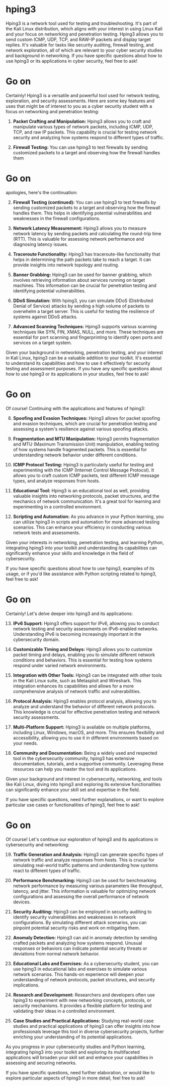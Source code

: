 # hping3

Hping3 is a network tool used for testing and troubleshooting. It's part of the Kali Linux distribution, which aligns with your interest in using Linux Kali and your focus on networking and penetration testing. Hping3 allows you to send custom ICMP, UDP, TCP, and RAW-IP packets and display target replies. It's valuable for tasks like security auditing, firewall testing, and network exploration, all of which are relevant to your cyber security studies and background in networking. If you have specific questions about how to use hping3 or its applications in cyber security, feel free to ask!

# Go on

Certainly! Hping3 is a versatile and powerful tool used for network testing, exploration, and security assessments. Here are some key features and uses that might be of interest to you as a cyber security student with a focus on networking and penetration testing:

1. **Packet Crafting and Manipulation:**
   Hping3 allows you to craft and manipulate various types of network packets, including ICMP, UDP, TCP, and raw IP packets. This capability is crucial for testing network security and analyzing how systems respond to different types of traffic.

2. **Firewall Testing:**
   You can use hping3 to test firewalls by sending customized packets to a target and observing how the firewall handles them


# Go on

apologies, here's the continuation:

2. **Firewall Testing (continued):**
   You can use hping3 to test firewalls by sending customized packets to a target and observing how the firewall handles them. This helps in identifying potential vulnerabilities and weaknesses in the firewall configurations.

3. **Network Latency Measurement:**
   Hping3 allows you to measure network latency by sending packets and calculating the round-trip time (RTT). This is valuable for assessing network performance and diagnosing latency issues.

4. **Traceroute Functionality:**
   Hping3 has traceroute-like functionality that helps in determining the path packets take to reach a target. It can provide insights into network topology and routing.

5. **Banner Grabbing:**
   Hping3 can be used for banner grabbing, which involves retrieving information about services running on target machines. This information can be crucial for penetration testing and identifying potential vulnerabilities.

6. **DDoS Simulation:**
   With hping3, you can simulate DDoS (Distributed Denial of Service) attacks by sending a high volume of packets to overwhelm a target server. This is useful for testing the resilience of systems against DDoS attacks.

7. **Advanced Scanning Techniques:**
   Hping3 supports various scanning techniques like SYN, FIN, XMAS, NULL, and more. These techniques are essential for port scanning and fingerprinting to identify open ports and services on a target system.

Given your background in networking, penetration testing, and your interest in Kali Linux, hping3 can be a valuable addition to your toolkit. It's essential to understand its capabilities and how to use it effectively for security testing and assessment purposes. If you have any specific questions about how to use hping3 or its applications in your studies, feel free to ask!


# Go on

Of course! Continuing with the applications and features of hping3:

8. **Spoofing and Evasion Techniques:**
   Hping3 allows for packet spoofing and evasion techniques, which are crucial for penetration testing and assessing a system's resilience against various spoofing attacks.

9. **Fragmentation and MTU Manipulation:**
   Hping3 permits fragmentation and MTU (Maximum Transmission Unit) manipulation, enabling testing of how systems handle fragmented packets. This is essential for understanding network behavior under different conditions.

10. **ICMP Protocol Testing:**
    Hping3 is particularly useful for testing and experimenting with the ICMP (Internet Control Message Protocol). It allows you to craft custom ICMP packets, test different ICMP message types, and analyze responses from hosts.

11. **Educational Tool:**
    Hping3 is an educational tool as well, providing valuable insights into networking protocols, packet structures, and the mechanics of network communication. It's a great tool for learning and experimenting in a controlled environment.

12. **Scripting and Automation:**
    As you advance in your Python learning, you can utilize hping3 in scripts and automation for more advanced testing scenarios. This can enhance your efficiency in conducting various network tests and assessments.

Given your interests in networking, penetration testing, and learning Python, integrating hping3 into your toolkit and understanding its capabilities can significantly enhance your skills and knowledge in the field of cybersecurity.

If you have specific questions about how to use hping3, examples of its usage, or if you'd like assistance with Python scripting related to hping3, feel free to ask!


# Go on

Certainly! Let's delve deeper into hping3 and its applications:

13. **IPv6 Support:**
    Hping3 offers support for IPv6, allowing you to conduct network testing and security assessments on IPv6-enabled networks. Understanding IPv6 is becoming increasingly important in the cybersecurity domain.

14. **Customizable Timing and Delays:**
    Hping3 allows you to customize packet timing and delays, enabling you to simulate different network conditions and behaviors. This is essential for testing how systems respond under varied network environments.

15. **Integration with Other Tools:**
    Hping3 can be integrated with other tools in the Kali Linux suite, such as Metasploit and Wireshark. This integration enhances its capabilities and allows for a more comprehensive analysis of network traffic and vulnerabilities.

16. **Protocol Analysis:**
    Hping3 enables protocol analysis, allowing you to analyze and understand the behavior of different network protocols. This knowledge is crucial for effective penetration testing and network security assessments.

17. **Multi-Platform Support:**
    Hping3 is available on multiple platforms, including Linux, Windows, macOS, and more. This ensures flexibility and accessibility, allowing you to use it in different environments based on your needs.

18. **Community and Documentation:**
    Being a widely used and respected tool in the cybersecurity community, hping3 has extensive documentation, tutorials, and a supportive community. Leveraging these resources can help you master the tool and its applications.

Given your background and interest in cybersecurity, networking, and tools like Kali Linux, diving into hping3 and exploring its extensive functionalities can significantly enhance your skill set and expertise in the field.

If you have specific questions, need further explanations, or want to explore particular use cases or functionalities of hping3, feel free to ask!


# Go on

Of course! Let's continue our exploration of hping3 and its applications in cybersecurity and networking:

19. **Traffic Generation and Analysis:**
    Hping3 can generate specific types of network traffic and analyze responses from hosts. This is crucial for simulating real-world traffic patterns and understanding how systems react to different types of traffic.

20. **Performance Benchmarking:**
    Hping3 can be used for benchmarking network performance by measuring various parameters like throughput, latency, and jitter. This information is valuable for optimizing network configurations and assessing the overall performance of network devices.

21. **Security Auditing:**
    Hping3 can be employed in security auditing to identify security vulnerabilities and weaknesses in network configurations. By simulating different attack scenarios, you can pinpoint potential security risks and work on mitigating them.

22. **Anomaly Detection:**
    Hping3 can aid in anomaly detection by sending crafted packets and analyzing how systems respond. Unusual responses or behaviors can indicate potential security threats or deviations from normal network behavior.

23. **Educational Labs and Exercises:**
    As a cybersecurity student, you can use hping3 in educational labs and exercises to simulate various network scenarios. This hands-on experience will deepen your understanding of network protocols, packet structures, and security implications.

24. **Research and Development:**
    Researchers and developers often use hping3 to experiment with new networking concepts, protocols, or security mechanisms. It provides a flexible platform for testing and validating their ideas in a controlled environment.

25. **Case Studies and Practical Applications:**
    Studying real-world case studies and practical applications of hping3 can offer insights into how professionals leverage this tool in diverse cybersecurity projects, further enriching your understanding of its potential applications.

As you progress in your cybersecurity studies and Python learning, integrating hping3 into your toolkit and exploring its multifaceted applications will broaden your skill set and enhance your capabilities in assessing and securing networks.

If you have specific questions, need further elaboration, or would like to explore particular aspects of hping3 in more detail, feel free to ask!